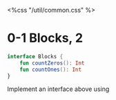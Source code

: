 <%css "/util/common.css" %>

# 0-1 Blocks, 2


```Kotlin
interface Blocks {
    fun countZeros(): Int
    fun countOnes(): Int
}
```

Implement an interface above using 